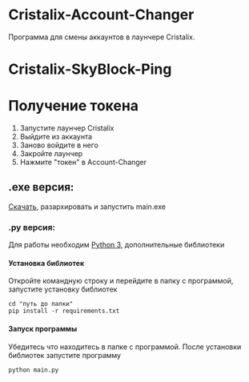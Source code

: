 # Cristalix-Account-Changer
Программа для смены аккаунтов в лаунчере Cristalix.
# Cristalix-SkyBlock-Ping

# Получение токена
  1. Запустите лаунчер Cristalix
  2. Выйдите из аккаунта
  3. Заново войдите в него
  4. Закройте лаунчер
  5. Нажмите "токен" в Account-Changer

## .exe версия:
  [Скачать](https://github.com/matswuuu/Cristalix-SkyBlock-Ping/releases/download/v0.0.1/Cristalix-SkyBlock-Ping.zip), разархировать и запустить main.exe
 
### .py версия:
  Для работы необходим [Python 3](https://www.python.org/downloads/), дополнительные библиотеки
  
#### Установка библиотек
   Откройте командную строку и перейдите в папку с программой, запустите установку библиотек

    cd "путь до папки"
    pip install -r requirements.txt
    
#### Запуск программы
   Убедитесь что находитесь в папке с программой. После установки библиотек запустите программу
     
    python main.py
